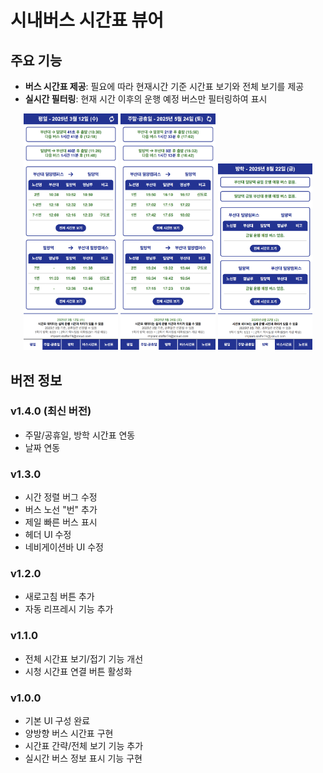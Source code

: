 # 시내버스 시간표 뷰어

## 주요 기능

- **버스 시간표 제공**: 필요에 따라 현재시간 기준 시간표 보기와 전체 보기를 제공
- **실시간 필터링**: 현재 시간 이후의 운행 예정 버스만 필터링하여 표시

<p align="center">
  <img src="./src/img/weekdays.jpeg" width="30%" />
  <img src="./src/img/weekend.jpeg" width="30%" />
  <img src="./src/img/vacation.jpeg" width="30%" />
</p>

## 버전 정보

### v1.4.0 (최신 버전)

- 주말/공휴일, 방학 시간표 연동
- 날짜 연동

### v1.3.0

- 시간 정렬 버그 수정
- 버스 노선 "번" 추가
- 제일 빠른 버스 표시
- 헤더 UI 수정
- 네비게이션바 UI 수정

### v1.2.0

- 새로고침 버튼 추가
- 자동 리프레시 기능 추가

### v1.1.0

- 전체 시간표 보기/접기 기능 개선
- 시청 시간표 연결 버튼 활성화

### v1.0.0

- 기본 UI 구성 완료
- 양방향 버스 시간표 구현
- 시간표 간략/전체 보기 기능 추가
- 실시간 버스 정보 표시 기능 구현
